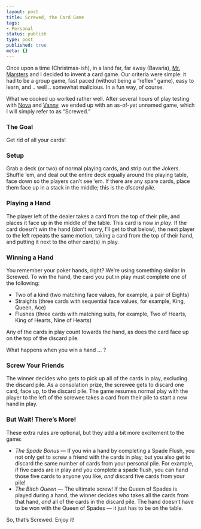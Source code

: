 ```yaml
---
layout: post
title: Screwed, the Card Game
tags:
- Personal
status: publish
type: post
published: true
meta: {}
---
```

<p class="entry">Once upon a time (Christmas-ish), in a land far, far away (Bavaria), <a href="http://web.archive.org/web/20050309064139/http://mylatestidea.blogspot.com/">Mr. Marsters</a> and I decided to invent a card game. Our criteria were simple: it had to be a group game, fast paced (without being a “reflex” game), easy to learn, and .. well .. somewhat malicious. In a fun way, of course.

What we cooked up worked rather well.   After several hours of play testing with <a href="http://web.archive.org/web/20050309064139/http://www.spiritof77.com/">Nova</a> and <a href="http://web.archive.org/web/20050309064139/http://www.vannyg.com/">Vanny</a>, we ended up with an as-of-yet unnamed game, which I will simply refer to as “Screwed.”
<h3>The Goal</h3>
Get rid of all your cards!
<h3>Setup</h3>
Grab a deck (or two) of normal playing cards, and strip out the Jokers. Shuffle ‘em, and deal out the entire deck equally around the playing table, face down so the players can’t see ‘em. If there are any spare cards, place them face up in a stack in the middle; this is the <em>discard pile</em>.
<h3>Playing a Hand</h3>
The player left of the dealer takes a card from the top of their pile, and places it face up in the middle of the table. This card is now <em>in play</em>. If the card doesn’t win the hand (don’t worry, I’ll get to that below), the next player to the left repeats the same motion, taking a card from the top of their hand, and putting it next to the other card(s) in play.
<h3>Winning a Hand</h3>
You remember your poker hands, right? We’re using something similar in Screwed. To win the hand, the card you put in play must complete one of the following:
<ul>
	<li>Two of a kind (two matching face values, for example, a pair of Eights)</li>
	<li>Straights (three cards with sequential face values, for example, King, Queen, Ace)</li>
	<li>Flushes (three cards with matching suits, for example, Two of Hearts, King of Hearts, Nine of Hearts)</li>
</ul>
Any of the cards in play count towards the hand, as does the card face up on the top of the discard pile.

What happens when you win a hand … ?
<h3>Screw Your Friends</h3>
The winner decides who gets to pick up all of the cards in play, excluding the discard pile. As a consolation prize, the screwee gets to discard one card, face up, to the discard pile. The game resumes normal play with the player to the left of the screwee takes a card from their pile to start a new hand in play.
<h3>But Wait!  There’s More!</h3>
These extra rules are optional, but they add a bit more excitement to the game:
<ul>
	<li><em>The Spade Bonus</em> — If you win a hand by completing a Spade Flush, you not only get to screw a friend with the cards in play, but you also get to discard the same number of cards from your personal pile. For example, if five cards are in play and you complete a spade flush, you can hand those five cards to anyone you like, <em>and</em> discard five cards from your pile!</li>
	<li><em>The Bitch Queen</em> — The ultimate screw! If the Queen of Spades is played during a hand, the winner decides who takes all the cards from that hand, <em>and</em> all of the cards in the discard pile. The hand doesn’t have to be won with the Queen of Spades — it just has to be on the table.</li>
</ul>
So, that’s Screwed.  Enjoy it!
